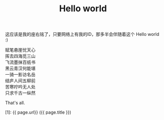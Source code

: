 ﻿---
layout: post
title: Hello world
category: poem
description: 这应该是我的座右铭了，只要网络上有我的ID，那多半会伴随着这个 Hello world :)
---

这应该是我的座右铭了，只要网络上有我的ID，那多半会伴随着这个 Hello world :)

赋笔悬崖忧天心  
挥去四海觅三山  
飞流墨抹百纸书  
黑云青汉何能堪  
一骑一影访名岳  
结庐人间五柳前  
苦寒咛吟无人处  
只求千古一纵然  
  
That's all.

[Shy07]:    http://shy07.com  "Shy07"
[1]:    {{ page.url}}  ({{ page.title }})
